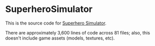 # SuperheroSimulator

This is the source code for [Superhero Simulator](http://mahowald.org/superhero/).

There are approximately 3,600 lines of code across 81 files; also, this doesn't include game assets (models, textures, etc).
